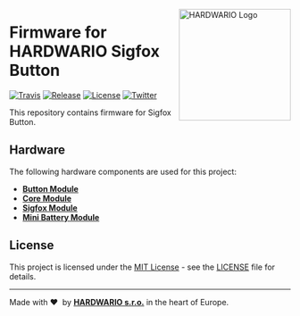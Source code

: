 <a href="https://www.hardwario.com/"><img src="https://www.hardwario.com/ci/assets/hw-logo.svg" width="200" alt="HARDWARIO Logo" align="right"></a>

# Firmware for HARDWARIO Sigfox Button

[![Travis](https://img.shields.io/travis/bigclownlabs/bcf-sigfox-button/master.svg)](https://travis-ci.org/bigclownlabs/bcf-sigfox-button)
[![Release](https://img.shields.io/github/release/bigclownlabs/bcf-sigfox-button.svg)](https://github.com/bigclownlabs/bcf-sigfox-button/releases)
[![License](https://img.shields.io/github/license/bigclownlabs/bcf-sigfox-button.svg)](https://github.com/bigclownlabs/bcf-sigfox-button/blob/master/LICENSE)
[![Twitter](https://img.shields.io/twitter/follow/hardwario_en.svg?style=social&label=Follow)](https://twitter.com/hardwario_en)

This repository contains firmware for Sigfox Button.

## Hardware

The following hardware components are used for this project:

* **[Button Module](https://shop.bigclown.com/button-module)**
* **[Core Module](https://shop.bigclown.com/core-module)**
* **[Sigfox Module](https://shop.bigclown.com/sigfox-module)**
* **[Mini Battery Module](https://shop.bigclown.com/mini-battery-module)**

## License

This project is licensed under the [MIT License](https://opensource.org/licenses/MIT/) - see the [LICENSE](LICENSE) file for details.

---

Made with &#x2764;&nbsp; by [**HARDWARIO s.r.o.**](https://www.hardwario.com/) in the heart of Europe.
